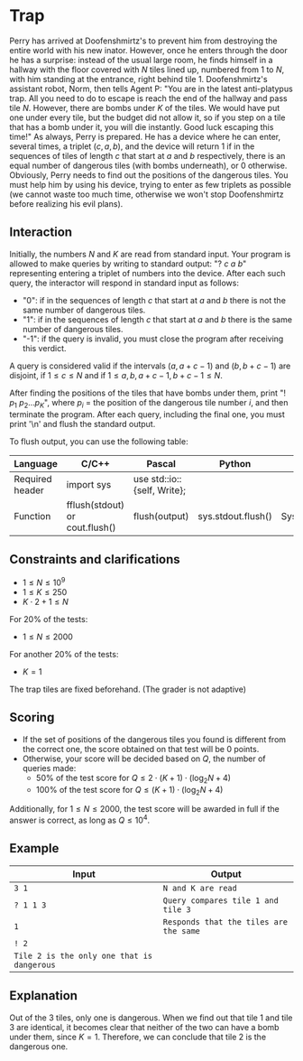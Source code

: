 # Trap

Perry has arrived at Doofenshmirtz's to prevent him from destroying the entire world with his new inator. However, once he enters through the door he has a surprise: instead of the usual large room, he finds himself in a hallway with the floor covered with $N$ tiles lined up, numbered from $1$ to $N$, with him standing at the entrance, right behind tile $1$. Doofenshmirtz's assistant robot, Norm, then tells Agent P: "You are in the latest anti-platypus trap. All you need to do to escape is reach the end of the hallway and pass tile $N$. However, there are bombs under $K$ of the tiles. We would have put one under every tile, but the budget did not allow it, so if you step on a tile that has a bomb under it, you will die instantly. Good luck escaping this time!" As always, Perry is prepared. He has a device where he can enter, several times, a triplet $(c, a, b)$, and the device will return $1$ if in the sequences of tiles of length $c$ that start at $a$ and $b$ respectively, there is an equal number of dangerous tiles (with bombs underneath), or $0$ otherwise. Obviously, Perry needs to find out the positions of the dangerous tiles. You must help him by using his device, trying to enter as few triplets as possible (we cannot waste too much time, otherwise we won't stop Doofenshmirtz before realizing his evil plans).

## Interaction

Initially, the numbers $N$ and $K$ are read from standard input. Your program is allowed to make queries by writing to standard output: "? $c$ $a$ $b$" representing entering a triplet of numbers into the device. After each such query, the interactor will respond in standard input as follows:

- "0": if in the sequences of length $c$ that start at $a$ and $b$ there is not the same number of dangerous tiles.
- "1": if in the sequences of length $c$ that start at $a$ and $b$ there is the same number of dangerous tiles.
- "-1": if the query is invalid, you must close the program after receiving this verdict.

A query is considered valid if the intervals $(a, a + c - 1)$ and $(b, b + c - 1)$ are disjoint, if $1 \leq c \leq N$ and if $1 \leq a, b, a + c - 1, b + c - 1 \leq N$.

After finding the positions of the tiles that have bombs under them, print "! $p_1$ $p_2 \dots p_K$", where $p_i$ = the position of the dangerous tile number $i$, and then terminate the program. After each query, including the final one, you must print '\n' and flush the standard output.

To flush output, you can use the following table:

| Language | C/C++ | Pascal | Python | Java | Rust |
| -------- | ----- | ------ | ------ | ---- | ---- |
| Required header | import sys | use std::io::{self, Write}; |
| Function | fflush(stdout) or cout.flush() | flush(output) | sys.stdout.flush() | System.out.flush() | io::stdout().flush().unwrap(); |

## Constraints and clarifications

- $1 \leq N \leq 10^9$
- $1 \leq K \leq 250$
- $K \cdot 2 + 1 \leq N$

For 20% of the tests:

- $1 \leq N \leq 2000$

For another 20% of the tests:

- $K = 1$

The trap tiles are fixed beforehand. (The grader is not adaptive)

## Scoring

- If the set of positions of the dangerous tiles you found is different from the correct one, the score obtained on that test will be $0$ points.
- Otherwise, your score will be decided based on $Q$, the number of queries made:
    - 50% of the test score for $Q \leq 2 \cdot (K + 1) \cdot ( \log_2 N + 4 )$
    - 100% of the test score for $Q \leq (K + 1) \cdot ( \log_2 N + 4 )$

Additionally, for $1 \leq N \leq 2000$, the test score will be awarded in full if the answer is correct, as long as $Q \leq 10^4$.

## Example

Input | Output
--- | ---
`3 1` | `N and K are read`
`? 1 1 3` | `Query compares tile 1 and tile 3`
`1` | `Responds that the tiles are the same`
 | `! 2`
 | `Tile 2 is the only one that is dangerous`

## Explanation

Out of the $3$ tiles, only one is dangerous. When we find out that tile $1$ and tile $3$ are identical, it becomes clear that neither of the two can have a bomb under them, since $K = 1$. Therefore, we can conclude that tile $2$ is the dangerous one.